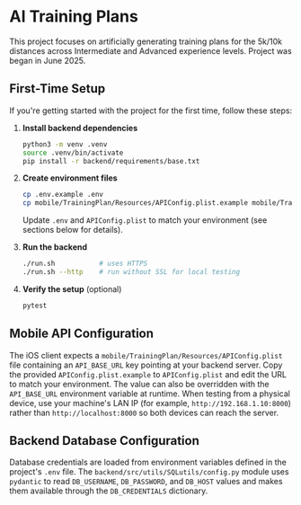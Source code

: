 # AI Training Plans
This project focuses on artificially generating training plans for the 5k/10k distances across Intermediate and Advanced experience levels. Project was began in June 2025.

## First-Time Setup

If you're getting started with the project for the first time, follow these steps:

1. **Install backend dependencies**

   ```bash
   python3 -m venv .venv
   source .venv/bin/activate
   pip install -r backend/requirements/base.txt
   ```

2. **Create environment files**

   ```bash
   cp .env.example .env
   cp mobile/TrainingPlan/Resources/APIConfig.plist.example mobile/TrainingPlan/Resources/APIConfig.plist
   ```

   Update `.env` and `APIConfig.plist` to match your environment (see sections below for details).

3. **Run the backend**

   ```bash
   ./run.sh           # uses HTTPS
   ./run.sh --http    # run without SSL for local testing
   ```

4. **Verify the setup** (optional)

   ```bash
   pytest
   ```

## Mobile API Configuration

The iOS client expects a `mobile/TrainingPlan/Resources/APIConfig.plist` file
containing an `API_BASE_URL` key pointing at your backend server. Copy the
provided `APIConfig.plist.example` to `APIConfig.plist` and edit the URL to
match your environment. The value can also be overridden with the
`API_BASE_URL` environment variable at runtime. When testing from a physical
device, use your machine's LAN IP (for example,
`http://192.168.1.10:8000`) rather than `http://localhost:8000` so both devices
can reach the server.

## Backend Database Configuration

Database credentials are loaded from environment variables defined in the
project's `.env` file. The `backend/src/utils/SQLutils/config.py` module uses
`pydantic` to read `DB_USERNAME`, `DB_PASSWORD`, and `DB_HOST` values and makes
them available through the `DB_CREDENTIALS` dictionary.
